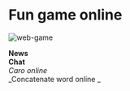 # Fun game online
![web-game](https://res.cloudinary.com/nghiawebgamejava/image/upload/v1655391651/emotion/94b2a3de919652c80b87_cbluwt.jpg)

**News** </br>
**Chat** </br>
_Caro online_ </br>
_Concatenate word online _ </br>
